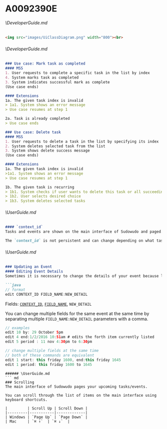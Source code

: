 # A0092390E
###### \DeveloperGuide.md
``` md
<img src="images/UiClassDiagram.png" width="800"><br>
```
###### \DeveloperGuide.md
``` md
### Use case: Mark task as completed
#### MSS
1. User requests to complete a specific task in the list by index
4. System marks task as completed
3. System indicates successful mark as complete
(Use case ends)

#### Extensions
1a. The given task index is invalid
> 1a1. System shows an error message
> Use case resumes at step 1

2a. Task is already completed
> Use case ends

### Use case: Delete task
#### MSS
1. User requests to delete a task in the list by specifying its index
2. System deletes selected task from the list
3. System shows delete success message
(Use case ends)

#### Extensions
1a. The given task index is invalid
>1a1. System shows an error message
> Use case resumes at step 1

1b. The given task is recurring
> 1b1. System checks if user wants to delete this task or all succeeding tasks
> 1b2. User selects desired choice
> 1b3. System deletes selected tasks
```
###### \UserGuide.md
``` md
#### `context_id`
Tasks and events are shown on the main interface of Sudowudo and paged. The `context_id` allows you to modify tasks and events that are shown on the interface based on the *contextual* identifier, i.e. the numerical index that is shown on the interface. The identifier does not need to be enclosed in quote marks.

The `context_id` is not persistent and can change depending on what tasks/events are on the interface at the time. It is meant to provide a more convenient and interactive way to interact with tasks/events.
```
###### \UserGuide.md
``` md
### Updating an Event
#### Editing Event Details
Sometimes it is necessary to change the details of your event because life. Luckily, you can edit an item's description, start date/time and end date/time.

```java
// format
edit CONTEXT_ID FIELD_NAME:NEW_DETAIL
```
Fields: [`CONTEXT_ID`](#context-id), [`FIELD_NAME`](#field-name), `NEW_DETAIL`

You can change multiple fields for the same event at the same time by separating multiple `FIELD_NAME:NEW_DETAIL` parameters with a comma.

```java
// examples
edit 10 by: 29 October 5pm
edit 4 end:1/2/2016 10:51am # edits the forth item currently listed
edit 5 period : 11 nov 4:30pm to 6:30pm

// change multiple fields at the same time
// both of these commands are equivalent
edit 1 start: this friday 1600, end:this friday 1645
edit 1 period: this friday 1600 to 1645
```
```
###### \UserGuide.md
``` md
### Scrolling
The main interface of Sudowudo pages your upcoming tasks/events.

You can scroll through the list of items on the main interface using keyboard shortcuts.

|         | Scroll Up | Scroll Down |
|---------|-----------|-------------|
| Windows | `Page Up` | `Page Down` |
| Mac     | `⌘ ↑`  | `⌘ ↓`  |

```
